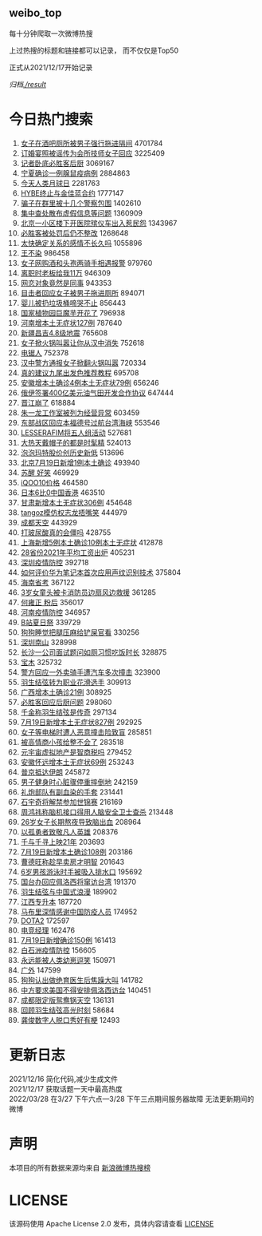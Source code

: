 weibo_top  
---
每十分钟爬取一次微博热搜  

上过热搜的标题和链接都可以记录， 而不仅仅是Top50

正式从2021/12/17开始记录  

*归档[./result](./result/)*

# 今日热门搜索  
1. [女子在酒吧厕所被男子强行拖进隔间](https://s.weibo.com//weibo?q=%23%E5%A5%B3%E5%AD%90%E5%9C%A8%E9%85%92%E5%90%A7%E5%8E%95%E6%89%80%E8%A2%AB%E7%94%B7%E5%AD%90%E5%BC%BA%E8%A1%8C%E6%8B%96%E8%BF%9B%E9%9A%94%E9%97%B4%23&Refer=top) 4701784
2. [订婚宴照被谣传为会所技师女子回应](https://s.weibo.com//weibo?q=%23%E8%AE%A2%E5%A9%9A%E5%AE%B4%E7%85%A7%E8%A2%AB%E8%B0%A3%E4%BC%A0%E4%B8%BA%E4%BC%9A%E6%89%80%E6%8A%80%E5%B8%88%E5%A5%B3%E5%AD%90%E5%9B%9E%E5%BA%94%23&Refer=top) 3225409
3. [记者卧底必胜客后厨](https://s.weibo.com//weibo?q=%23%E8%AE%B0%E8%80%85%E5%8D%A7%E5%BA%95%E5%BF%85%E8%83%9C%E5%AE%A2%E5%90%8E%E5%8E%A8%23&Refer=top) 3069167
4. [宁夏确诊一例腺鼠疫病例](https://s.weibo.com//weibo?q=%23%E5%AE%81%E5%A4%8F%E7%A1%AE%E8%AF%8A%E4%B8%80%E4%BE%8B%E8%85%BA%E9%BC%A0%E7%96%AB%E7%97%85%E4%BE%8B%23&Refer=top) 2884863
5. [今天人类月球日](https://s.weibo.com//weibo?q=%23%E4%BB%8A%E5%A4%A9%E4%BA%BA%E7%B1%BB%E6%9C%88%E7%90%83%E6%97%A5%23&Refer=top) 2281763
6. [HYBE终止与金佳蓝合约](https://s.weibo.com//weibo?q=%23HYBE%E7%BB%88%E6%AD%A2%E4%B8%8E%E9%87%91%E4%BD%B3%E8%93%9D%E5%90%88%E7%BA%A6%23&Refer=top) 1777147
7. [骗子在群里被十几个警察包围](https://s.weibo.com//weibo?q=%23%E9%AA%97%E5%AD%90%E5%9C%A8%E7%BE%A4%E9%87%8C%E8%A2%AB%E5%8D%81%E5%87%A0%E4%B8%AA%E8%AD%A6%E5%AF%9F%E5%8C%85%E5%9B%B4%23&Refer=top) 1402610
8. [集中查处散布虚假信息等问题](https://s.weibo.com//weibo?q=%23%E9%9B%86%E4%B8%AD%E6%9F%A5%E5%A4%84%E6%95%A3%E5%B8%83%E8%99%9A%E5%81%87%E4%BF%A1%E6%81%AF%E7%AD%89%E9%97%AE%E9%A2%98%23&Refer=top) 1360909
9. [北京一小区楼下开医院殡仪车出入惹民怨](https://s.weibo.com//weibo?q=%23%E5%8C%97%E4%BA%AC%E4%B8%80%E5%B0%8F%E5%8C%BA%E6%A5%BC%E4%B8%8B%E5%BC%80%E5%8C%BB%E9%99%A2%E6%AE%A1%E4%BB%AA%E8%BD%A6%E5%87%BA%E5%85%A5%E6%83%B9%E6%B0%91%E6%80%A8%23&Refer=top) 1343967
10. [必胜客被处罚后仍不整改](https://s.weibo.com//weibo?q=%23%E5%BF%85%E8%83%9C%E5%AE%A2%E8%A2%AB%E5%A4%84%E7%BD%9A%E5%90%8E%E4%BB%8D%E4%B8%8D%E6%95%B4%E6%94%B9%23&Refer=top) 1268648
11. [太快确定关系的感情不长久吗](https://s.weibo.com//weibo?q=%23%E5%A4%AA%E5%BF%AB%E7%A1%AE%E5%AE%9A%E5%85%B3%E7%B3%BB%E7%9A%84%E6%84%9F%E6%83%85%E4%B8%8D%E9%95%BF%E4%B9%85%E5%90%97%23&Refer=top) 1055896
12. [王不染](https://s.weibo.com//weibo?q=%E7%8E%8B%E4%B8%8D%E6%9F%93&Refer=top) 986458
13. [女子网购酒和头孢两骑手相遇报警](https://s.weibo.com//weibo?q=%23%E5%A5%B3%E5%AD%90%E7%BD%91%E8%B4%AD%E9%85%92%E5%92%8C%E5%A4%B4%E5%AD%A2%E4%B8%A4%E9%AA%91%E6%89%8B%E7%9B%B8%E9%81%87%E6%8A%A5%E8%AD%A6%23&Refer=top) 979760
14. [离职时老板给我11万](https://s.weibo.com//weibo?q=%23%E7%A6%BB%E8%81%8C%E6%97%B6%E8%80%81%E6%9D%BF%E7%BB%99%E6%88%9111%E4%B8%87%23&Refer=top) 946309
15. [网恋对象竟然是同事](https://s.weibo.com//weibo?q=%23%E7%BD%91%E6%81%8B%E5%AF%B9%E8%B1%A1%E7%AB%9F%E7%84%B6%E6%98%AF%E5%90%8C%E4%BA%8B%23&Refer=top) 943353
16. [目击者回应女子被男子拖进厕所](https://s.weibo.com//weibo?q=%23%E7%9B%AE%E5%87%BB%E8%80%85%E5%9B%9E%E5%BA%94%E5%A5%B3%E5%AD%90%E8%A2%AB%E7%94%B7%E5%AD%90%E6%8B%96%E8%BF%9B%E5%8E%95%E6%89%80%23&Refer=top) 894071
17. [婴儿被扔垃圾桶啼哭不止](https://s.weibo.com//weibo?q=%23%E5%A9%B4%E5%84%BF%E8%A2%AB%E6%89%94%E5%9E%83%E5%9C%BE%E6%A1%B6%E5%95%BC%E5%93%AD%E4%B8%8D%E6%AD%A2%23&Refer=top) 856443
18. [国家植物园巨魔芋开花了](https://s.weibo.com//weibo?q=%23%E5%9B%BD%E5%AE%B6%E6%A4%8D%E7%89%A9%E5%9B%AD%E5%B7%A8%E9%AD%94%E8%8A%8B%E5%BC%80%E8%8A%B1%E4%BA%86%23&Refer=top) 796938
19. [河南增本土无症状127例](https://s.weibo.com//weibo?q=%23%E6%B2%B3%E5%8D%97%E5%A2%9E%E6%9C%AC%E5%9C%9F%E6%97%A0%E7%97%87%E7%8A%B6127%E4%BE%8B%23&Refer=top) 787640
20. [新疆昌吉4.8级地震](https://s.weibo.com//weibo?q=%23%E6%96%B0%E7%96%86%E6%98%8C%E5%90%894.8%E7%BA%A7%E5%9C%B0%E9%9C%87%23&Refer=top) 765608
21. [女子掀火锅叫嚣让你从汉中消失](https://s.weibo.com//weibo?q=%23%E5%A5%B3%E5%AD%90%E6%8E%80%E7%81%AB%E9%94%85%E5%8F%AB%E5%9A%A3%E8%AE%A9%E4%BD%A0%E4%BB%8E%E6%B1%89%E4%B8%AD%E6%B6%88%E5%A4%B1%23&Refer=top) 752618
22. [电锯人](https://s.weibo.com//weibo?q=%E7%94%B5%E9%94%AF%E4%BA%BA&Refer=top) 752378
23. [汉中警方通报女子掀翻火锅叫嚣](https://s.weibo.com//weibo?q=%23%E6%B1%89%E4%B8%AD%E8%AD%A6%E6%96%B9%E9%80%9A%E6%8A%A5%E5%A5%B3%E5%AD%90%E6%8E%80%E7%BF%BB%E7%81%AB%E9%94%85%E5%8F%AB%E5%9A%A3%23&Refer=top) 720334
24. [真的建议九尾出发色推荐教程](https://s.weibo.com//weibo?q=%23%E7%9C%9F%E7%9A%84%E5%BB%BA%E8%AE%AE%E4%B9%9D%E5%B0%BE%E5%87%BA%E5%8F%91%E8%89%B2%E6%8E%A8%E8%8D%90%E6%95%99%E7%A8%8B%23&Refer=top) 695708
25. [安徽增本土确诊4例本土无症状79例](https://s.weibo.com//weibo?q=%23%E5%AE%89%E5%BE%BD%E5%A2%9E%E6%9C%AC%E5%9C%9F%E7%A1%AE%E8%AF%8A4%E4%BE%8B%E6%9C%AC%E5%9C%9F%E6%97%A0%E7%97%87%E7%8A%B679%E4%BE%8B%23&Refer=top) 656246
26. [俄伊签署400亿美元油气田开发合作协议](https://s.weibo.com//weibo?q=%23%E4%BF%84%E4%BC%8A%E7%AD%BE%E7%BD%B2400%E4%BA%BF%E7%BE%8E%E5%85%83%E6%B2%B9%E6%B0%94%E7%94%B0%E5%BC%80%E5%8F%91%E5%90%88%E4%BD%9C%E5%8D%8F%E8%AE%AE%23&Refer=top) 647444
27. [晋江崩了](https://s.weibo.com//weibo?q=%E6%99%8B%E6%B1%9F%E5%B4%A9%E4%BA%86&Refer=top) 618884
28. [朱一龙工作室被列为经营异常](https://s.weibo.com//weibo?q=%23%E6%9C%B1%E4%B8%80%E9%BE%99%E5%B7%A5%E4%BD%9C%E5%AE%A4%E8%A2%AB%E5%88%97%E4%B8%BA%E7%BB%8F%E8%90%A5%E5%BC%82%E5%B8%B8%23&Refer=top) 603459
29. [东部战区回应本福德号过航台湾海峡](https://s.weibo.com//weibo?q=%23%E4%B8%9C%E9%83%A8%E6%88%98%E5%8C%BA%E5%9B%9E%E5%BA%94%E6%9C%AC%E7%A6%8F%E5%BE%B7%E5%8F%B7%E8%BF%87%E8%88%AA%E5%8F%B0%E6%B9%BE%E6%B5%B7%E5%B3%A1%23&Refer=top) 553546
30. [LESSERAFIM将五人组活动](https://s.weibo.com//weibo?q=%23LESSERAFIM%E5%B0%86%E4%BA%94%E4%BA%BA%E7%BB%84%E6%B4%BB%E5%8A%A8%23&Refer=top) 527681
31. [大热天戴帽子的都是时髦精](https://s.weibo.com//weibo?q=%23%E5%A4%A7%E7%83%AD%E5%A4%A9%E6%88%B4%E5%B8%BD%E5%AD%90%E7%9A%84%E9%83%BD%E6%98%AF%E6%97%B6%E9%AB%A6%E7%B2%BE%23&Refer=top) 524013
32. [泡泡玛特股价创历史新低](https://s.weibo.com//weibo?q=%23%E6%B3%A1%E6%B3%A1%E7%8E%9B%E7%89%B9%E8%82%A1%E4%BB%B7%E5%88%9B%E5%8E%86%E5%8F%B2%E6%96%B0%E4%BD%8E%23&Refer=top) 513696
33. [北京7月19日新增1例本土确诊](https://s.weibo.com//weibo?q=%23%E5%8C%97%E4%BA%AC7%E6%9C%8819%E6%97%A5%E6%96%B0%E5%A2%9E1%E4%BE%8B%E6%9C%AC%E5%9C%9F%E7%A1%AE%E8%AF%8A%23&Refer=top) 493940
34. [苏醒 好笑](https://s.weibo.com//weibo?q=%E8%8B%8F%E9%86%92%20%E5%A5%BD%E7%AC%91&Refer=top) 469929
35. [iQOO10价格](https://s.weibo.com//weibo?q=%23iQOO10%E4%BB%B7%E6%A0%BC%23&Refer=top) 464580
36. [日本6比0中国香港](https://s.weibo.com//weibo?q=%23%E6%97%A5%E6%9C%AC6%E6%AF%940%E4%B8%AD%E5%9B%BD%E9%A6%99%E6%B8%AF%23&Refer=top) 463510
37. [甘肃新增本土无症状306例](https://s.weibo.com//weibo?q=%23%E7%94%98%E8%82%83%E6%96%B0%E5%A2%9E%E6%9C%AC%E5%9C%9F%E6%97%A0%E7%97%87%E7%8A%B6306%E4%BE%8B%23&Refer=top) 454648
38. [tangoz模仿权志龙捂嘴笑](https://s.weibo.com//weibo?q=%23tangoz%E6%A8%A1%E4%BB%BF%E6%9D%83%E5%BF%97%E9%BE%99%E6%8D%82%E5%98%B4%E7%AC%91%23&Refer=top) 444979
39. [成都天空](https://s.weibo.com//weibo?q=%E6%88%90%E9%83%BD%E5%A4%A9%E7%A9%BA&Refer=top) 443929
40. [打玻尿酸真的会僵吗](https://s.weibo.com//weibo?q=%23%E6%89%93%E7%8E%BB%E5%B0%BF%E9%85%B8%E7%9C%9F%E7%9A%84%E4%BC%9A%E5%83%B5%E5%90%97%23&Refer=top) 428755
41. [上海新增5例本土确诊10例本土无症状](https://s.weibo.com//weibo?q=%23%E4%B8%8A%E6%B5%B7%E6%96%B0%E5%A2%9E5%E4%BE%8B%E6%9C%AC%E5%9C%9F%E7%A1%AE%E8%AF%8A10%E4%BE%8B%E6%9C%AC%E5%9C%9F%E6%97%A0%E7%97%87%E7%8A%B6%23&Refer=top) 412878
42. [28省份2021年平均工资出炉](https://s.weibo.com//weibo?q=%2328%E7%9C%81%E4%BB%BD2021%E5%B9%B4%E5%B9%B3%E5%9D%87%E5%B7%A5%E8%B5%84%E5%87%BA%E7%82%89%23&Refer=top) 405231
43. [深圳疫情防控](https://s.weibo.com//weibo?q=%E6%B7%B1%E5%9C%B3%E7%96%AB%E6%83%85%E9%98%B2%E6%8E%A7&Refer=top) 392718
44. [如何评价华为笔记本首次应用声纹识别技术](https://s.weibo.com//weibo?q=%23%E5%A6%82%E4%BD%95%E8%AF%84%E4%BB%B7%E5%8D%8E%E4%B8%BA%E7%AC%94%E8%AE%B0%E6%9C%AC%E9%A6%96%E6%AC%A1%E5%BA%94%E7%94%A8%E5%A3%B0%E7%BA%B9%E8%AF%86%E5%88%AB%E6%8A%80%E6%9C%AF%23&Refer=top) 375804
45. [海南省考](https://s.weibo.com//weibo?q=%23%E6%B5%B7%E5%8D%97%E7%9C%81%E8%80%83%23&Refer=top) 367122
46. [3岁女童头被卡消防员边扇风边救援](https://s.weibo.com//weibo?q=%233%E5%B2%81%E5%A5%B3%E7%AB%A5%E5%A4%B4%E8%A2%AB%E5%8D%A1%E6%B6%88%E9%98%B2%E5%91%98%E8%BE%B9%E6%89%87%E9%A3%8E%E8%BE%B9%E6%95%91%E6%8F%B4%23&Refer=top) 361285
47. [何雍正 粉后](https://s.weibo.com//weibo?q=%E4%BD%95%E9%9B%8D%E6%AD%A3%20%E7%B2%89%E5%90%8E&Refer=top) 356017
48. [河南疫情防控](https://s.weibo.com//weibo?q=%23%E6%B2%B3%E5%8D%97%E7%96%AB%E6%83%85%E9%98%B2%E6%8E%A7%23&Refer=top) 346957
49. [B站夏日祭](https://s.weibo.com//weibo?q=B%E7%AB%99%E5%A4%8F%E6%97%A5%E7%A5%AD&Refer=top) 339729
50. [狗狗睡觉把腿压麻给铲屎官看](https://s.weibo.com//weibo?q=%23%E7%8B%97%E7%8B%97%E7%9D%A1%E8%A7%89%E6%8A%8A%E8%85%BF%E5%8E%8B%E9%BA%BB%E7%BB%99%E9%93%B2%E5%B1%8E%E5%AE%98%E7%9C%8B%23&Refer=top) 330256
51. [深圳南山](https://s.weibo.com//weibo?q=%23%E6%B7%B1%E5%9C%B3%E5%8D%97%E5%B1%B1%23&Refer=top) 328998
52. [长沙一公司面试题问如厕习惯吃饭时长](https://s.weibo.com//weibo?q=%23%E9%95%BF%E6%B2%99%E4%B8%80%E5%85%AC%E5%8F%B8%E9%9D%A2%E8%AF%95%E9%A2%98%E9%97%AE%E5%A6%82%E5%8E%95%E4%B9%A0%E6%83%AF%E5%90%83%E9%A5%AD%E6%97%B6%E9%95%BF%23&Refer=top) 328875
53. [宝木](https://s.weibo.com//weibo?q=%E5%AE%9D%E6%9C%A8&Refer=top) 325732
54. [警方回应一外卖骑手遭汽车多次撞击](https://s.weibo.com//weibo?q=%23%E8%AD%A6%E6%96%B9%E5%9B%9E%E5%BA%94%E4%B8%80%E5%A4%96%E5%8D%96%E9%AA%91%E6%89%8B%E9%81%AD%E6%B1%BD%E8%BD%A6%E5%A4%9A%E6%AC%A1%E6%92%9E%E5%87%BB%23&Refer=top) 323900
55. [羽生结弦转为职业花滑选手](https://s.weibo.com//weibo?q=%23%E7%BE%BD%E7%94%9F%E7%BB%93%E5%BC%A6%E8%BD%AC%E4%B8%BA%E8%81%8C%E4%B8%9A%E8%8A%B1%E6%BB%91%E9%80%89%E6%89%8B%23&Refer=top) 309913
56. [广西增本土确诊21例](https://s.weibo.com//weibo?q=%23%E5%B9%BF%E8%A5%BF%E5%A2%9E%E6%9C%AC%E5%9C%9F%E7%A1%AE%E8%AF%8A21%E4%BE%8B%23&Refer=top) 308925
57. [必胜客回应后厨问题](https://s.weibo.com//weibo?q=%23%E5%BF%85%E8%83%9C%E5%AE%A2%E5%9B%9E%E5%BA%94%E5%90%8E%E5%8E%A8%E9%97%AE%E9%A2%98%23&Refer=top) 298060
58. [千金称羽生结弦是传奇](https://s.weibo.com//weibo?q=%23%E5%8D%83%E9%87%91%E7%A7%B0%E7%BE%BD%E7%94%9F%E7%BB%93%E5%BC%A6%E6%98%AF%E4%BC%A0%E5%A5%87%23&Refer=top) 297134
59. [7月19日新增本土无症状827例](https://s.weibo.com//weibo?q=%237%E6%9C%8819%E6%97%A5%E6%96%B0%E5%A2%9E%E6%9C%AC%E5%9C%9F%E6%97%A0%E7%97%87%E7%8A%B6827%E4%BE%8B%23&Refer=top) 292925
60. [女子等电梯时遭人恶意撞击险致盲](https://s.weibo.com//weibo?q=%23%E5%A5%B3%E5%AD%90%E7%AD%89%E7%94%B5%E6%A2%AF%E6%97%B6%E9%81%AD%E4%BA%BA%E6%81%B6%E6%84%8F%E6%92%9E%E5%87%BB%E9%99%A9%E8%87%B4%E7%9B%B2%23&Refer=top) 285851
61. [被高情商小孩给整不会了](https://s.weibo.com//weibo?q=%23%E8%A2%AB%E9%AB%98%E6%83%85%E5%95%86%E5%B0%8F%E5%AD%A9%E7%BB%99%E6%95%B4%E4%B8%8D%E4%BC%9A%E4%BA%86%23&Refer=top) 283518
62. [元宇宙虚拟地产是智商税吗](https://s.weibo.com//weibo?q=%23%E5%85%83%E5%AE%87%E5%AE%99%E8%99%9A%E6%8B%9F%E5%9C%B0%E4%BA%A7%E6%98%AF%E6%99%BA%E5%95%86%E7%A8%8E%E5%90%97%23&Refer=top) 279452
63. [安徽怀远增本土无症状69例](https://s.weibo.com//weibo?q=%23%E5%AE%89%E5%BE%BD%E6%80%80%E8%BF%9C%E5%A2%9E%E6%9C%AC%E5%9C%9F%E6%97%A0%E7%97%87%E7%8A%B669%E4%BE%8B%23&Refer=top) 253243
64. [普京抵达伊朗](https://s.weibo.com//weibo?q=%23%E6%99%AE%E4%BA%AC%E6%8A%B5%E8%BE%BE%E4%BC%8A%E6%9C%97%23&Refer=top) 245872
65. [男子健身时心脏骤停重摔倒地](https://s.weibo.com//weibo?q=%23%E7%94%B7%E5%AD%90%E5%81%A5%E8%BA%AB%E6%97%B6%E5%BF%83%E8%84%8F%E9%AA%A4%E5%81%9C%E9%87%8D%E6%91%94%E5%80%92%E5%9C%B0%23&Refer=top) 242159
66. [礼炮部队有副血染的手套](https://s.weibo.com//weibo?q=%23%E7%A4%BC%E7%82%AE%E9%83%A8%E9%98%9F%E6%9C%89%E5%89%AF%E8%A1%80%E6%9F%93%E7%9A%84%E6%89%8B%E5%A5%97%23&Refer=top) 231441
67. [石宇奇将解禁参加世锦赛](https://s.weibo.com//weibo?q=%23%E7%9F%B3%E5%AE%87%E5%A5%87%E5%B0%86%E8%A7%A3%E7%A6%81%E5%8F%82%E5%8A%A0%E4%B8%96%E9%94%A6%E8%B5%9B%23&Refer=top) 216169
68. [周鸿祎称脑机接口得用人脑安全卫士查杀](https://s.weibo.com//weibo?q=%23%E5%91%A8%E9%B8%BF%E7%A5%8E%E7%A7%B0%E8%84%91%E6%9C%BA%E6%8E%A5%E5%8F%A3%E5%BE%97%E7%94%A8%E4%BA%BA%E8%84%91%E5%AE%89%E5%85%A8%E5%8D%AB%E5%A3%AB%E6%9F%A5%E6%9D%80%23&Refer=top) 213448
69. [26岁女子长期熬夜导致脑出血](https://s.weibo.com//weibo?q=%2326%E5%B2%81%E5%A5%B3%E5%AD%90%E9%95%BF%E6%9C%9F%E7%86%AC%E5%A4%9C%E5%AF%BC%E8%87%B4%E8%84%91%E5%87%BA%E8%A1%80%23&Refer=top) 208964
70. [以孤勇者致敬凡人英雄](https://s.weibo.com//weibo?q=%23%E4%BB%A5%E5%AD%A4%E5%8B%87%E8%80%85%E8%87%B4%E6%95%AC%E5%87%A1%E4%BA%BA%E8%8B%B1%E9%9B%84%23&Refer=top) 208376
71. [千与千寻上映21年](https://s.weibo.com//weibo?q=%23%E5%8D%83%E4%B8%8E%E5%8D%83%E5%AF%BB%E4%B8%8A%E6%98%A021%E5%B9%B4%23&Refer=top) 203693
72. [7月19日新增本土确诊108例](https://s.weibo.com//weibo?q=%237%E6%9C%8819%E6%97%A5%E6%96%B0%E5%A2%9E%E6%9C%AC%E5%9C%9F%E7%A1%AE%E8%AF%8A108%E4%BE%8B%23&Refer=top) 203186
73. [曹德旺称趁早卖房才明智](https://s.weibo.com//weibo?q=%23%E6%9B%B9%E5%BE%B7%E6%97%BA%E7%A7%B0%E8%B6%81%E6%97%A9%E5%8D%96%E6%88%BF%E6%89%8D%E6%98%8E%E6%99%BA%23&Refer=top) 201643
74. [6岁男孩游泳时手被吸入排水口](https://s.weibo.com//weibo?q=%236%E5%B2%81%E7%94%B7%E5%AD%A9%E6%B8%B8%E6%B3%B3%E6%97%B6%E6%89%8B%E8%A2%AB%E5%90%B8%E5%85%A5%E6%8E%92%E6%B0%B4%E5%8F%A3%23&Refer=top) 195692
75. [国台办回应佩洛西将窜访台湾](https://s.weibo.com//weibo?q=%23%E5%9B%BD%E5%8F%B0%E5%8A%9E%E5%9B%9E%E5%BA%94%E4%BD%A9%E6%B4%9B%E8%A5%BF%E5%B0%86%E7%AA%9C%E8%AE%BF%E5%8F%B0%E6%B9%BE%23&Refer=top) 191370
76. [羽生结弦与中国式浪漫](https://s.weibo.com//weibo?q=%23%E7%BE%BD%E7%94%9F%E7%BB%93%E5%BC%A6%E4%B8%8E%E4%B8%AD%E5%9B%BD%E5%BC%8F%E6%B5%AA%E6%BC%AB%23&Refer=top) 189902
77. [江西专升本](https://s.weibo.com//weibo?q=%E6%B1%9F%E8%A5%BF%E4%B8%93%E5%8D%87%E6%9C%AC&Refer=top) 187720
78. [马布里深情感谢中国防疫人员](https://s.weibo.com//weibo?q=%23%E9%A9%AC%E5%B8%83%E9%87%8C%E6%B7%B1%E6%83%85%E6%84%9F%E8%B0%A2%E4%B8%AD%E5%9B%BD%E9%98%B2%E7%96%AB%E4%BA%BA%E5%91%98%23&Refer=top) 174952
79. [DOTA2](https://s.weibo.com//weibo?q=%23DOTA2%23&Refer=top) 172597
80. [电竞经理](https://s.weibo.com//weibo?q=%E7%94%B5%E7%AB%9E%E7%BB%8F%E7%90%86&Refer=top) 162476
81. [7月19日新增确诊150例](https://s.weibo.com//weibo?q=7%E6%9C%8819%E6%97%A5%E6%96%B0%E5%A2%9E%E7%A1%AE%E8%AF%8A150%E4%BE%8B&Refer=top) 161413
82. [白石洲疫情防控](https://s.weibo.com//weibo?q=%E7%99%BD%E7%9F%B3%E6%B4%B2%E7%96%AB%E6%83%85%E9%98%B2%E6%8E%A7&Refer=top) 156605
83. [永远能被人类幼崽逗笑](https://s.weibo.com//weibo?q=%23%E6%B0%B8%E8%BF%9C%E8%83%BD%E8%A2%AB%E4%BA%BA%E7%B1%BB%E5%B9%BC%E5%B4%BD%E9%80%97%E7%AC%91%23&Refer=top) 150971
84. [广外](https://s.weibo.com//weibo?q=%E5%B9%BF%E5%A4%96&Refer=top) 147599
85. [狗狗认出做绝育医生后焦躁大叫](https://s.weibo.com//weibo?q=%23%E7%8B%97%E7%8B%97%E8%AE%A4%E5%87%BA%E5%81%9A%E7%BB%9D%E8%82%B2%E5%8C%BB%E7%94%9F%E5%90%8E%E7%84%A6%E8%BA%81%E5%A4%A7%E5%8F%AB%23&Refer=top) 141782
86. [中方要求美国不得安排佩洛西访台](https://s.weibo.com//weibo?q=%23%E4%B8%AD%E6%96%B9%E8%A6%81%E6%B1%82%E7%BE%8E%E5%9B%BD%E4%B8%8D%E5%BE%97%E5%AE%89%E6%8E%92%E4%BD%A9%E6%B4%9B%E8%A5%BF%E8%AE%BF%E5%8F%B0%23&Refer=top) 140451
87. [成都限定版鸳鸯锅天空](https://s.weibo.com//weibo?q=%23%E6%88%90%E9%83%BD%E9%99%90%E5%AE%9A%E7%89%88%E9%B8%B3%E9%B8%AF%E9%94%85%E5%A4%A9%E7%A9%BA%23&Refer=top) 136131
88. [回顾羽生结弦高光时刻](https://s.weibo.com//weibo?q=%23%E5%9B%9E%E9%A1%BE%E7%BE%BD%E7%94%9F%E7%BB%93%E5%BC%A6%E9%AB%98%E5%85%89%E6%97%B6%E5%88%BB%23&Refer=top) 58684
89. [龚俊数字人脱口秀好有梗](https://s.weibo.com//weibo?q=%23%E9%BE%9A%E4%BF%8A%E6%95%B0%E5%AD%97%E4%BA%BA%E8%84%B1%E5%8F%A3%E7%A7%80%E5%A5%BD%E6%9C%89%E6%A2%97%23&Refer=top) 12493
# 更新日志  
2021/12/16  简化代码,减少生成文件  
2021/12/17  获取话题一天中最高热度  
2022/03/28  在3/27 下午六点—3/28 下午三点期间服务器故障 无法更新期间的微博  
# 声明  
本项目的所有数据来源均来自 [新浪微博热搜榜](https://s.weibo.com/top/summary)  

# LICENSE
该源码使用 Apache License 2.0 发布，具体内容请查看 [LICENSE](./LICENSE)
